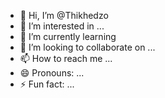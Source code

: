 - 👋 Hi, I’m @Thikhedzo
- 👀 I’m interested in ...
- 🌱 I’m currently learning 
- 💞️ I’m looking to collaborate on ...
- 📫 How to reach me ...
- 😄 Pronouns: ...
- ⚡ Fun fact: ...

<!---
Thikhedzo/Thikhedzo is a ✨ special ✨ repository because its `README.md` (this file) appears on your GitHub profile.
You can click the Preview link to take a look at your changes.
--->
